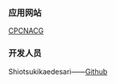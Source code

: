 ### 应用网站

[CPCNACG](https:// "vue官网")

### 开发人员
Shiotsukikaedesari——[Github](https://github.com/Shiotsukikaedesari "vue官网")
